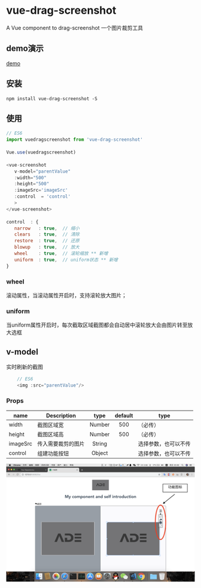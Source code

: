# vue-drag-screenshot
 
A Vue component to drag-screenshot
一个图片裁剪工具
 ## demo演示
 [demo](https://wei-zhe.github.io/)
 
 ## 安装
 
 ```JS
 npm install vue-drag-screenshot -S
 ```
 
 ## 使用
 
 ```js
 // ES6
 import vuedragscreenshot from 'vue-drag-screenshot'
 
 Vue.use(vuedragscreenshot)

 <vue-screenshot 
    v-model="parentValue"
    :width="500"
    :height="500"
    :imageSrc='imageSrc'
    :control  = 'control'
    >
</vue-screenshot>

control  : {
    narrow   : true,  // 缩小
    clears   : true,  // 清除
    restore  : true,  // 还原
    blowup   : true,  // 放大
    wheel    : true,  // 滚轮缩放 ** 新增
    uniform  : true,  // uniform状态 ** 新增
}
 ```
### wheel 
滚动属性，当滚动属性开启时，支持滚轮放大图片；
### uniform
当uniform属性开启时，每次截取区域截图都会自动居中滚轮放大会由图片转至放大选框

## v-model
实时刷新的截图

```js
    // ES6
    <img :src="parentValue"/>
 ```

### Props
 
 |   name   |  Description  |   type   | default | type |
 | -------- | ------------- | :------: | :-----: | ---- |
 | width    | 截图区域宽        | Number	| 500 |（必传）
 | height   | 截图区域高        | Number	| 500 |（必传）
 | imageSrc | 传入需要裁剪的图片 | String	 |     | 选择参数，也可以不传
 | control  | 组建功能按钮      | Object	|     | 选择参数，也可以不传
 
 ![dragScreenshot](./readmeimg/action.png)